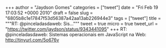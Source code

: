 
+++
author = "Jaydson Gomes"
categories = ["tweet"]
date = "Fri Feb 19 17:03:52 +0000 2010"
draft = false
slug = "6805b8c1e17847f53d56387a42aa13ab226944e3"
tags = ["tweet"]
title = """RT: @pinceladasdaweb: Sis..."""
tweet = true
micro = true
tweet_url = "https://twitter.com/jaydson/status/9343441095"
+++
RT: @pinceladasdaweb: Sistemas operacionais em JavaScript na Web: http://tinyurl.com/5o676v
